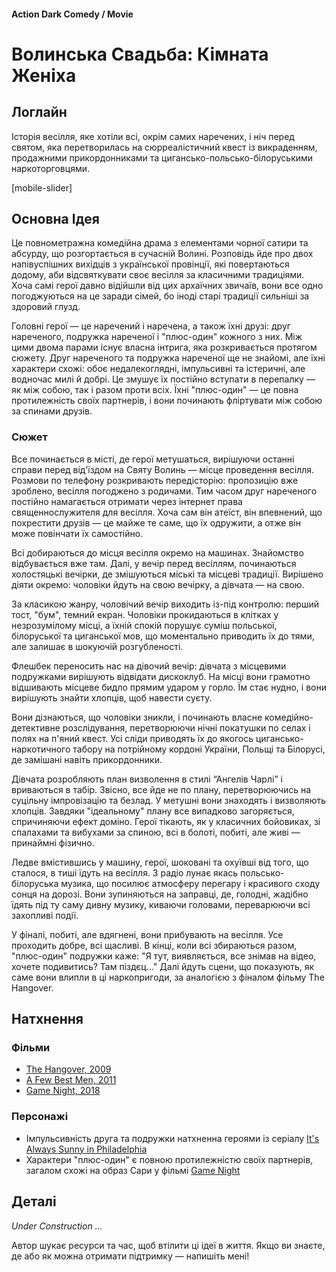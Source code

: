 #### Action Dark Comedy / Movie

# Волинська Свадьба: Кімната Женіха

## Логлайн

Історія весілля, яке хотіли всі, окрім самих наречених, і ніч перед святом, яка перетворилась на сюрреалістичний квест із викраденням, продажними прикордонниками та цигансько-польсько-білоруськими наркоторговцями.

[mobile-slider]

## Основна Ідея

Це повнометражна комедійна драма з елементами чорної сатири та абсурду, що розгортається в сучасній Волині. Розповідь йде про двох напівуспішних вихідців з української провінції, які повертаються додому, аби відсвяткувати своє весілля за класичними традиціями. Хоча самі герої давно відійшли від цих архаїчних звичаїв, вони все одно погоджуються на це заради сімей, бо іноді старі традиції сильніші за здоровий глузд.

Головні герої — це наречений і наречена, а також їхні друзі: друг нареченого, подружка нареченої і "плюс-один" кожного з них. Між цими двома парами існує власна інтрига, яка розкривається протягом сюжету. Друг нареченого та подружка нареченої ще не знайомі, але їхні характери схожі: обоє недалекоглядні, імпульсивні та істеричні, але водночас милі й добрі. Це змушує їх постійно вступати в перепалку — як між собою, так і разом проти всіх. Їхні "плюс-один" — це повна протилежність своїх партнерів, і вони починають фліртувати між собою за спинами друзів.

### Сюжет

Все починається в місті, де герої метушаться, вирішуючи останні справи перед від'їздом на Святу Волинь — місце проведення весілля. Розмови по телефону розкривають передісторію: пропозицію вже зроблено, весілля погоджено з родичами. Тим часом друг нареченого постійно намагається отримати через інтернет права священнослужителя для весілля. Хоча сам він атеїст, він впевнений, що похрестити друзів — це майже те саме, що їх одружити, а отже він може повінчати їх самостійно.

Всі добираються до місця весілля окремо на машинах. Знайомство відбувається вже там. Далі, у вечір перед весіллям, починаються холостяцькі вечірки, де змішуються міські та місцеві традиції. Вирішено діяти окремо: чоловіки йдуть на свою вечірку, а дівчата — на свою.

За класикою жанру, чоловічий вечір виходить із-під контролю: перший тост, "бум", темний екран. Чоловіки прокидаються в клітках у незрозумілому місці, а їхній спокій порушує суміш польської, білоруської та циганської мов, що моментально приводить їх до тями, але залишає в шокуючій розгубленості.

Флешбек переносить нас на дівочий вечір: дівчата з місцевими подружками вирішують відвідати дискоклуб. На місці вони грамотно відшивають місцеве бидло прямим ударом у горло. Їм стає нудно, і вони вирішують знайти хлопців, щоб навести суєту.

Вони дізнаються, що чоловіки зникли, і починають власне комедійно-детективне розслідування, перетворюючи нічні покатушки по селах і полях на п'яний квест. Усі сліди приводять їх до якогось цигансько-наркотичного табору на потрійному кордоні України, Польщі та Білорусі, де замішані навіть прикордонники.

Дівчата розробляють план визволення в стилі “Ангелів Чарлі” і вриваються в табір. Звісно, все йде не по плану, перетворюючись на суцільну імпровізацію та безлад. У метушні вони знаходять і визволяють хлопців. Завдяки "ідеальному" плану все випадково загоряється, спричиняючи ефект доміно. Герої тікають, як у класичних бойовиках, зі спалахами та вибухами за спиною, всі в болоті, побиті, але живі — принаймні фізично.

Ледве вмістившись у машину, герої, шоковані та охуївші від того, що сталося, в тиші їдуть на весілля. З радіо лунає якась польсько-білоруська музика, що посилює атмосферу перегару і красивого сходу сонця на дорозі. Вони зупиняються на заправці, де, голодні, жадібно їдять під ту саму дивну музику, киваючи головами, переварюючи всі захопливі події.

У фіналі, побиті, але вдягнені, вони прибувають на весілля. Усе проходить добре, всі щасливі. В кінці, коли всі збираються разом, "плюс-один" подружки каже: "Я тут, виявляється, все знімав на відео, хочете подивитись? Там піздєц..." Далі йдуть сцени, що показують, як саме вони влипли в ці наркопригоди, за аналогією з фіналом фільму The Hangover.

## Натхнення

### Фільми

- [The Hangover, 2009](https://www.imdb.com/title/tt1119646/)
- [A Few Best Men, 2011](https://www.imdb.com/title/tt1640711/)
- [Game Night, 2018](https://www.imdb.com/title/tt2704998/)

### Персонажі

- Імпульсивність друга та подружки натхненна героями із серіалу [It's Always Sunny in Philadelphia](https://www.imdb.com/title/tt0472954/)
- Характери "плюс-один" є повною протилежністю своїх партнерів, загалом схожі на образ Сари у фільмі [Game Night](https://www.imdb.com/title/tt2704998/)

## Деталі

*Under Construction …*

Автор шукає ресурси та час, щоб втілити ці ідеї в життя. Якщо ви знаєте, де або як можна отримати підтримку — напишіть мені!